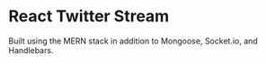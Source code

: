 # React Twitter Stream

Built using the MERN stack in addition to Mongoose, Socket.io, and Handlebars.

